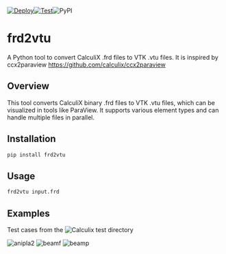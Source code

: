 [![Deploy](https://github.com/wr1/frd2vtu/actions/workflows/publish.yml/badge.svg)](https://github.com/wr1/frd2vtu/actions/workflows/publish.yml)[![Test](https://github.com/wr1/frd2vtu/actions/workflows/test.yml/badge.svg)](https://github.com/wr1/frd2vtu/actions/workflows/test.yml)![PyPI](https://img.shields.io/pypi/v/frd2vtu)

# frd2vtu

A Python tool to convert CalculiX .frd files to VTK .vtu files.
It is inspired by ccx2paraview https://github.com/calculix/ccx2paraview

## Overview

This tool converts CalculiX binary .frd files to VTK .vtu files, which can be visualized in tools like ParaView. It supports various element types and can handle multiple files in parallel.

## Installation

```bash
pip install frd2vtu
```


## Usage

```bash
frd2vtu input.frd 
```


## Examples

Test cases from the ![Calculix test directory](https://github.com/Dhondtguido/CalculiX/tree/master/test)

![anipla2](https://github.com/user-attachments/assets/32bea8bd-d705-401c-8503-14b69111adda)
![beamf](https://github.com/user-attachments/assets/45ce4a86-e391-46d5-911a-3ede6a9c90e7)
![beamp](https://github.com/user-attachments/assets/b36ef2fb-6555-4cc4-bc29-191e32d3591d)
